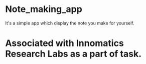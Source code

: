 # Note_making_app
It's a simple app which display the note you make for yourself.
# Associated with Innomatics Research Labs as a part of task.
